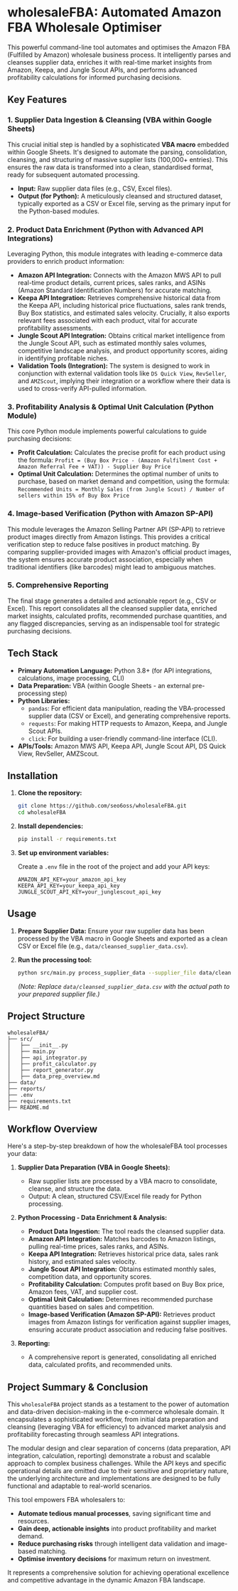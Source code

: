 # wholesaleFBA: Automated Amazon FBA Wholesale Optimiser

This powerful command-line tool automates and optimises the Amazon FBA (Fulfilled by Amazon) wholesale business process. It intelligently parses and cleanses supplier data, enriches it with real-time market insights from Amazon, Keepa, and Jungle Scout APIs, and performs advanced profitability calculations for informed purchasing decisions.

## Key Features

### 1. Supplier Data Ingestion & Cleansing (VBA within Google Sheets)

This crucial initial step is handled by a sophisticated **VBA macro** embedded within Google Sheets. It's designed to automate the parsing, consolidation, cleansing, and structuring of massive supplier lists (100,000+ entries). This ensures the raw data is transformed into a clean, standardised format, ready for subsequent automated processing.

*   **Input:** Raw supplier data files (e.g., CSV, Excel files).
*   **Output (for Python):** A meticulously cleansed and structured dataset, typically exported as a CSV or Excel file, serving as the primary input for the Python-based modules.

### 2. Product Data Enrichment (Python with Advanced API Integrations)

Leveraging Python, this module integrates with leading e-commerce data providers to enrich product information:

*   **Amazon API Integration:** Connects with the Amazon MWS API to pull real-time product details, current prices, sales ranks, and ASINs (Amazon Standard Identification Numbers) for accurate matching.
*   **Keepa API Integration:** Retrieves comprehensive historical data from the Keepa API, including historical price fluctuations, sales rank trends, Buy Box statistics, and estimated sales velocity. Crucially, it also exports relevant fees associated with each product, vital for accurate profitability assessments.
*   **Jungle Scout API Integration:** Obtains critical market intelligence from the Jungle Scout API, such as estimated monthly sales volumes, competitive landscape analysis, and product opportunity scores, aiding in identifying profitable niches.
*   **Validation Tools (Integration):** The system is designed to work in conjunction with external validation tools like `DS Quick View`, `RevSeller`, and `AMZScout`, implying their integration or a workflow where their data is used to cross-verify API-pulled information.

### 3. Profitability Analysis & Optimal Unit Calculation (Python Module)

This core Python module implements powerful calculations to guide purchasing decisions:

*   **Profit Calculation:** Calculates the precise profit for each product using the formula:
    `Profit = (Buy Box Price - (Amazon Fulfilment Cost + Amazon Referral Fee + VAT)) - Supplier Buy Price`
*   **Optimal Unit Calculation:** Determines the optimal number of units to purchase, based on market demand and competition, using the formula:
    `Recommended Units = Monthly Sales (from Jungle Scout) / Number of sellers within 15% of Buy Box Price`

### 4. Image-based Verification (Python with Amazon SP-API)

This module leverages the Amazon Selling Partner API (SP-API) to retrieve product images directly from Amazon listings. This provides a critical verification step to reduce false positives in product matching. By comparing supplier-provided images with Amazon's official product images, the system ensures accurate product association, especially when traditional identifiers (like barcodes) might lead to ambiguous matches.

### 5. Comprehensive Reporting

The final stage generates a detailed and actionable report (e.g., CSV or Excel). This report consolidates all the cleansed supplier data, enriched market insights, calculated profits, recommended purchase quantities, and any flagged discrepancies, serving as an indispensable tool for strategic purchasing decisions.

## Tech Stack

*   **Primary Automation Language:** Python 3.8+ (for API integrations, calculations, image processing, CLI)
*   **Data Preparation:** VBA (within Google Sheets - an external pre-processing step)
*   **Python Libraries:**
    *   `pandas`: For efficient data manipulation, reading the VBA-processed supplier data (CSV or Excel), and generating comprehensive reports.
    *   `requests`: For making HTTP requests to Amazon, Keepa, and Jungle Scout APIs.
    *   `click`: For building a user-friendly command-line interface (CLI).
*   **APIs/Tools:** Amazon MWS API, Keepa API, Jungle Scout API, DS Quick View, RevSeller, AMZScout.

## Installation

1.  **Clone the repository:**

    ```bash
    git clone https://github.com/seo6oss/wholesaleFBA.git
    cd wholesaleFBA
    ```

2.  **Install dependencies:**

    ```bash
    pip install -r requirements.txt
    ```

3.  **Set up environment variables:**

    Create a `.env` file in the root of the project and add your API keys:

    ```
    AMAZON_API_KEY=your_amazon_api_key
    KEEPA_API_KEY=your_keepa_api_key
    JUNGLE_SCOUT_API_KEY=your_junglescout_api_key
    ```

## Usage

1.  **Prepare Supplier Data:** Ensure your raw supplier data has been processed by the VBA macro in Google Sheets and exported as a clean CSV or Excel file (e.g., `data/cleansed_supplier_data.csv`).

2.  **Run the processing tool:**

    ```bash
    python src/main.py process_supplier_data --supplier_file data/cleansed_supplier_data.csv
    ```

    *(Note: Replace `data/cleansed_supplier_data.csv` with the actual path to your prepared supplier file.)*

## Project Structure

```
wholesaleFBA/
├── src/
│   ├── __init__.py
│   ├── main.py
│   ├── api_integrator.py
│   ├── profit_calculator.py
│   ├── report_generator.py
│   ├── data_prep_overview.md
├── data/
├── reports/
├── .env
├── requirements.txt
├── README.md
```

## Workflow Overview

Here's a step-by-step breakdown of how the wholesaleFBA tool processes your data:

1.  **Supplier Data Preparation (VBA in Google Sheets):**
    *   Raw supplier lists are processed by a VBA macro to consolidate, cleanse, and structure the data.
    *   Output: A clean, structured CSV/Excel file ready for Python processing.

2.  **Python Processing - Data Enrichment & Analysis:**
    *   **Product Data Ingestion:** The tool reads the cleansed supplier data.
    *   **Amazon API Integration:** Matches barcodes to Amazon listings, pulling real-time prices, sales ranks, and ASINs.
    *   **Keepa API Integration:** Retrieves historical price data, sales rank history, and estimated sales velocity.
    *   **Jungle Scout API Integration:** Obtains estimated monthly sales, competition data, and opportunity scores.
    *   **Profitability Calculation:** Computes profit based on Buy Box price, Amazon fees, VAT, and supplier cost.
    *   **Optimal Unit Calculation:** Determines recommended purchase quantities based on sales and competition.
    *   **Image-based Verification (Amazon SP-API):** Retrieves product images from Amazon listings for verification against supplier images, ensuring accurate product association and reducing false positives.

3.  **Reporting:**
    *   A comprehensive report is generated, consolidating all enriched data, calculated profits, and recommended units.

## Project Summary & Conclusion

This `wholesaleFBA` project stands as a testament to the power of automation and data-driven decision-making in the e-commerce wholesale domain. It encapsulates a sophisticated workflow, from initial data preparation and cleansing (leveraging VBA for efficiency) to advanced market analysis and profitability forecasting through seamless API integrations.

The modular design and clear separation of concerns (data preparation, API integration, calculation, reporting) demonstrate a robust and scalable approach to complex business challenges. While the API keys and specific operational details are omitted due to their sensitive and proprietary nature, the underlying architecture and implementations are designed to be fully functional and adaptable to real-world scenarios.

This tool empowers FBA wholesalers to:

*   **Automate tedious manual processes**, saving significant time and resources.
*   **Gain deep, actionable insights** into product profitability and market demand.
*   **Reduce purchasing risks** through intelligent data validation and image-based matching.
*   **Optimise inventory decisions** for maximum return on investment.

It represents a comprehensive solution for achieving operational excellence and competitive advantage in the dynamic Amazon FBA landscape.
